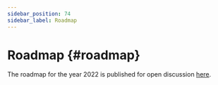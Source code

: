 ```yaml
---
sidebar_position: 74
sidebar_label: Roadmap
---
```


# Roadmap {#roadmap}

The roadmap for the year 2022 is published for open discussion [here](https://github.com/ClickHouse/ClickHouse/issues/32513).

